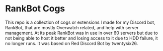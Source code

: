# RankBot Cogs

This repo is a collection of cogs or extensions I made for my Discord bot, RankBot, that are mostly Overwatch related, and help with server management. At its peak RankBot was in use in over 60 servers but due to not being able to host it better and losing access to it due to HDD failure, it no longer runs. It was based on Red Discord Bot by twentysix26.
